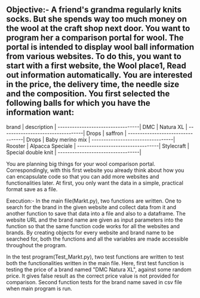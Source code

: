 Objective:-
A friend's grandma regularly knits socks. But she spends way too much money on the wool at the craft shop next door. You want to program her a comparison portal for wool. The portal is intended to display wool ball information from various websites. To do this, you want to start with a first website, the Wool place1, Read out information
automatically. You are interested in the price, the delivery time, the needle size and the composition. You first selected the following balls for which you have the information want:
----------------------------------
brand      | description          |
----------------------------------|
DMC	       | Natura XL            |
----------------------------------|
Drops	     | saffron              |
----------------------------------|
Drops	     | Baby merino mix      |
----------------------------------|
Rooster	   | Alpacca Speciale     |
----------------------------------|
Stylecraft | Special double knit  |
----------------------------------|

You are planning big things for your wool comparison portal. Correspondingly, with this first website you already think about how you can encapsulate code so that you can
add more websites and functionalities later. At first, you only want the data in a simple, practical format save as a file.

Execution:-
In the main file(Markt.py), two functions are written. One to search for the brand in the given website and collect data from it and another function to save that data into a file and also to a dataframe.
The website URL and the brand name are given as input parameters into the function so that the same function code works for all the websites and brands.
By creating objects for every website and brand name to be searched for, both the functions and all the variables are made accessible throughout the program.

In the test program(Test_Markt.py), two test functions are written to test both the functionalities written in the main file.
Here, first test function is testing the price of a brand named "DMC Natura XL", against some random price. It gives false result as the correct price value is not provided for comparison.
Second function tests for the brand name saved in csv file when main program is run.
